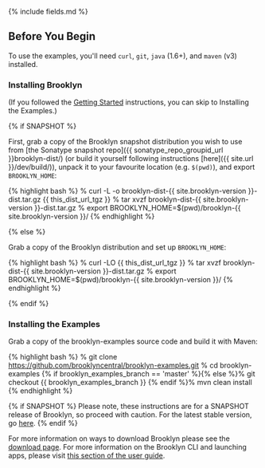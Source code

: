 {% include fields.md %}

## Before You Begin

To use the examples, you'll need ``curl``, ``git``, ``java`` (1.6+), and ``maven`` (v3) installed.

### Installing Brooklyn

(If you followed the [Getting Started](/use/guide/quickstart/index.html) instructions, you can skip to Installing the Examples.)

{% if SNAPSHOT %}

First, grab a copy of the Brooklyn snapshot distribution you wish to use from 
[the Sonatype snapshot repo]({{ sonatype_repo_groupid_url }}brooklyn-dist/)
(or build it yourself following instructions [here]({{ site.url }}/dev/build/)),
unpack it to your favourite location (e.g. `$(pwd)`), 
and export `BROOKLYN_HOME`:

{% highlight bash %}
% curl -L -o brooklyn-dist-{{ site.brooklyn-version }}-dist.tar.gz {{ this_dist_url_tgz }}
% tar xvzf brooklyn-dist-{{ site.brooklyn-version }}-dist.tar.gz
% export BROOKLYN_HOME=$(pwd)/brooklyn-{{ site.brooklyn-version }}/
{% endhighlight %}

{% else %}

Grab a copy of the Brooklyn distribution and set up `BROOKLYN_HOME`:

{% highlight bash %}
% curl -LO {{ this_dist_url_tgz }}
% tar xvzf brooklyn-dist-{{ site.brooklyn-version }}-dist.tar.gz
% export BROOKLYN_HOME=$(pwd)/brooklyn-{{ site.brooklyn-version }}/
{% endhighlight %}

{% endif %}

### Installing the Examples 

Grab a copy of the brooklyn-examples source code and build it with Maven:

{% highlight bash %}
% git clone https://github.com/brooklyncentral/brooklyn-examples.git
% cd brooklyn-examples
{% if brooklyn_examples_branch == 'master' %}{% else %}% git checkout {{ brooklyn_examples_branch }}
{% endif %}% mvn clean install
{% endhighlight %}

{% if SNAPSHOT %}
Please note, these instructions are for a SNAPSHOT release of Brooklyn,
so proceed with caution. 
For the latest stable version, go [here](/meta/versions.html). 
{% endif %}

For more information on ways to download Brooklyn please
see the [download page]({{site.url}}/start/download.html).
For more information on the Brooklyn CLI and launching apps,
please visit [this section of the user guide]({{site.url}}/use/guide/management/index.html#cli).
